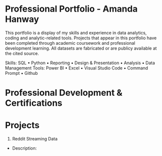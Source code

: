# Professional Portfolio - Amanda Hanway
This portfolio is a display of my skills and experience in data analytics, coding and analytic-related tools. Projects that appear in this portfolio have been completed through academic coursework and professional development learning. All datasets are fabricated or are publicy available at the cited source.

Skills: SQL • Python • Reporting • Design & Presentation • Analysis • Data Management
Tools:  Power BI • Excel • Visual Studio Code • Command Prompt • Github

# Professional Development & Certifications



# Projects

1. Reddit Streaming Data
  - Description:




